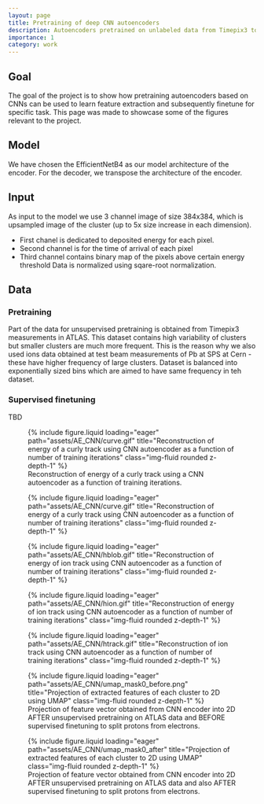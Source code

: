 ```yaml
---
layout: page
title: Pretraining of deep CNN autoencoders
description: Autoencoders pretrained on unlabeled data from Timepix3 to improve accuracy.
importance: 1
category: work
---
```


## Goal

The goal of the project is to show how pretraining autoencoders based on CNNs can be used to learn feature extraction and subsequently finetune for specific task.
This page was made to showcase some of the figures relevant to the project.

## Model

We have chosen the EfficientNetB4 as our model architecture of the encoder. For the decoder, we transpose the architecture of the encoder.

## Input
As input to the model we use 3 channel image of size 384x384, which is upsampled image of the cluster (up to 5x size increase in each dimension).
- First chanel is dedicated to deposited energy for each pixel. 
- Second channel is for the time of arrival of each pixel
- Third channel contains binary map of the pixels above certain energy threshold
Data is normalized using sqare-root normalization.

## Data

### Pretraining
Part of the data for unsupervised pretraining is obtained from Timepix3 measurements in ATLAS. This dataset contains high variability of clusters but smaller clusters are much more frequent. This is the reason why we also used ions data obtained at test beam measurements of Pb at SPS at Cern - these have higher frequency of large clusters. Dataset is balanced into exponentially sized bins which are aimed to have same frequency in teh dataset.

### Supervised finetuning

TBD




<div class="row">
  <figure class="text-center">
    {% include figure.liquid 
        loading="eager" 
        path="assets/AE_CNN/curve.gif" 
        title="Reconstruction of energy of a curly track using CNN autoencoder as a function of number of training iterations" 
        class="img-fluid rounded z-depth-1" 
    %}
    <figcaption class="mt-2 text-muted">
      Reconstruction of energy of a curly track using a CNN autoencoder as a function of training iterations.
    </figcaption>
  </figure>
</div>

<div class="row">
        <figure class="text-center">
        {% include figure.liquid loading="eager" path="assets/AE_CNN/curve.gif" title="Reconstruction of  energy of a curly track using CNN autoencoder as a function of number of training iterations" class="img-fluid rounded z-depth-1" %}
        </figure>
</div>

<div class="row">
        <figure class="text-center">
        {% include figure.liquid loading="eager" path="assets/AE_CNN/hblob.gif" title="Reconstruction of  energy of ion track using CNN autoencoder as a function of number of training iterations" class="img-fluid rounded z-depth-1" %}
        </figure>
</div>

<div class="row">
<figure class="text-center">
        {% include figure.liquid loading="eager" path="assets/AE_CNN/hion.gif" title="Reconstruction of  energy of ion track using CNN autoencoder as a function of number of training iterations" class="img-fluid rounded z-depth-1" %}
         </figure>
</div>

<div class="row">
<figure class="text-center">
        {% include figure.liquid loading="eager" path="assets/AE_CNN/htrack.gif" title="Reconstruction of ion track using CNN autoencoder as a function of number of training iterations" class="img-fluid rounded z-depth-1" %}
         </figure>
</div>

<div class="row">
<figure class="text-center">
        {% include figure.liquid loading="eager" path="assets/AE_CNN/umap_mask0_before.png" title="Projection of extracted features of each cluster to 2D using UMAP" class="img-fluid rounded z-depth-1" %}
         <figcaption class="mt-2 text-muted">
      Projection of feature vector obtained from CNN encoder into 2D AFTER unsupervised pretraining on ATLAS data and BEFORE supervised finetuning to split protons from electrons. 
    </figcaption>
         </figure>
</div>

<div class="row">
<figure class="text-center">
        {% include figure.liquid loading="eager" path="assets/AE_CNN/umap_mask0_after" title="Projection of extracted features of each cluster to 2D using UMAP" class="img-fluid rounded z-depth-1" %}
         <figcaption class="mt-2 text-muted">
      Projection of feature vector obtained from CNN encoder into 2D AFTER unsupervised pretraining on ATLAS data and also AFTER supervised finetuning to split protons from electrons. 
    </figcaption>
         </figure>
</div>



